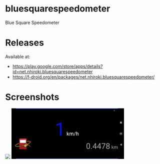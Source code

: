 # bluesquarespeedometer
Blue Square Speedometer

# Releases
Available at:

- https://play.google.com/store/apps/details?id=net.nhiroki.bluesquarespeedometer
- https://f-droid.org/en/packages/net.nhiroki.bluesquarespeedometer/

# Screenshots
<img src="./fastlane/metadata/android/en-US/images/phoneScreenshots/1.png" width="240"> <img src="./fastlane/metadata/android/en-US/images/phoneScreenshots/2.png" width="360">
